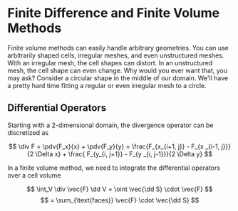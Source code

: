 # Finite Difference and Finite Volume Methods

Finite volume methods can easily handle arbitrary geometries. You can use arbitrarily shaped cells, irregular meshes, and even unstructured meshes. With an irregular mesh, the cell shapes can distort. In an unstructured mesh, the cell shape can even change. Why would you ever want that, you may ask? Consider a circular shape in the middle of our domain. We'll have a pretty hard time fitting a regular or even irregular mesh to a circle.

## Differential Operators

Starting with a 2-dimensional domain, the divergence operator can be discretized as

$$
\div F = \pdv{F_x}{x} + \pdv{F_y}{y} = \frac{F_{x_{i+1, j}} - F_{x _{i-1, j}}}{2 \Delta x} + \frac{ F_{y_{i, j+1}} - F_{y _{i, j-1}}}{2 \Delta y}
$$

In a finite volume method, we need to integrate the differential operators over a cell volume

$$
\int_V \div \vec{F} \dd V = \oint \vec{\dd S} \cdot \vec{F}
$$
$$
= \sum_{\text{faces}} \vec{F} \cdot \vec{\dd S}
$$